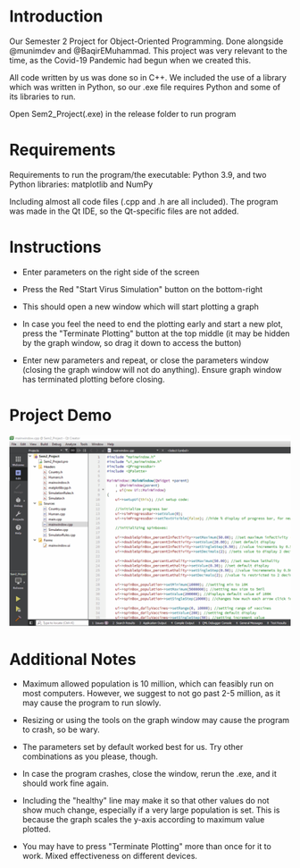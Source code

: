 # Introduction

Our Semester 2 Project for Object-Oriented Programming.
Done alongside @munimdev and @BaqirEMuhammad.
This project was very relevant to the time, as
the Covid-19 Pandemic had begun when we created this.

All code written by us was done so in C++. We 
included the use of a library which was written 
in Python, so our .exe file requires Python and
some of its libraries to run.

Open Sem2_Project(.exe) in the release folder 
to run program

# Requirements

Requirements to run the program/the executable:
Python 3.9, and two Python libraries: matplotlib
and NumPy

Including almost all code files (.cpp and .h are all
included). The program was made in the Qt IDE, so 
the Qt-specific files are not added.

# Instructions

- Enter parameters on the right side of the screen

- Press the Red "Start Virus Simulation" button on 
the bottom-right

- This should open a new window which will start 
plotting a graph

- In case you feel the need to end the plotting 
early and start a new plot, press the "Terminate 
Plotting" button at the top middle (it may be 
hidden by the graph window, so drag it down
to access the button)

- Enter new parameters and repeat, or close the
parameters window (closing the graph window will
not do anything). Ensure graph window has 
terminated plotting before closing.

# Project Demo
![demo](https://github.com/munimdev/COVID-19-Simulator/blob/main/Project%20Demo.gif)

# Additional Notes

- Maximum allowed population is 10 million, which can
feasibly run on most computers. However, we suggest
to not go past 2-5 million, as it may cause the program
to run slowly.

- Resizing or using the tools on the graph window
may cause the program to crash, so be wary.

- The parameters set by default worked best for us.
Try other combinations as you please, though.

- In case the program crashes, close the window,
rerun the .exe, and it should work fine again.

- Including the "healthy" line may make it so that 
other values do not show much change, especially if a 
very large population is set. This is because the
graph scales the y-axis according to maximum value
plotted.

- You may have to press "Terminate Plotting" more
than once for it to work. Mixed effectiveness on 
different devices. 
